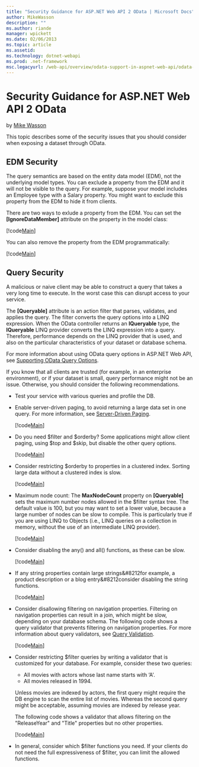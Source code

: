 ```yaml
---
title: "Security Guidance for ASP.NET Web API 2 OData | Microsoft Docs"
author: MikeWasson
description: ""
ms.author: riande
manager: wpickett
ms.date: 02/06/2013
ms.topic: article
ms.assetid: 
ms.technology: dotnet-webapi
ms.prod: .net-framework
msc.legacyurl: /web-api/overview/odata-support-in-aspnet-web-api/odata-security-guidance
---
```

Security Guidance for ASP.NET Web API 2 OData
====================
by [Mike Wasson](https://github.com/MikeWasson)

This topic describes some of the security issues that you should consider when exposing a dataset through OData.

## EDM Security

The query semantics are based on the entity data model (EDM), not the underlying model types. You can exclude a property from the EDM and it will not be visible to the query. For example, suppose your model includes an Employee type with a Salary property. You might want to exclude this property from the EDM to hide it from clients.

There are two ways to exlude a property from the EDM. You can set the **[IgnoreDataMember]** attribute on the property in the model class:

[!code[Main](odata-security-guidance/samples/sample1.xml)]

You can also remove the property from the EDM programmatically:

[!code[Main](odata-security-guidance/samples/sample2.xml)]

## Query Security

A malicious or naive client may be able to construct a query that takes a very long time to execute. In the worst case this can disrupt access to your service.

The **[Queryable]** attribute is an action filter that parses, validates, and applies the query. The filter converts the query options into a LINQ expression. When the OData controller returns an **IQueryable** type, the **IQueryable** LINQ provider converts the LINQ expression into a query. Therefore, performance depends on the LINQ provider that is used, and also on the particular characteristics of your dataset or database schema.

For more information about using OData query options in ASP.NET Web API, see [Supporting OData Query Options](supporting-odata-query-options.md).

If you know that all clients are trusted (for example, in an enterprise environment), or if your dataset is small, query performance might not be an issue. Otherwise, you should consider the following recommendations.

- Test your service with various queries and profile the DB.
- Enable server-driven paging, to avoid returning a large data set in one query. For more information, see [Server-Driven Paging](supporting-odata-query-options.md#server-paging). 

    [!code[Main](odata-security-guidance/samples/sample3.xml)]
- Do you need $filter and $orderby? Some applications might allow client paging, using $top and $skip, but disable the other query options. 

    [!code[Main](odata-security-guidance/samples/sample4.xml)]
- Consider restricting $orderby to properties in a clustered index. Sorting large data without a clustered index is slow. 

    [!code[Main](odata-security-guidance/samples/sample5.xml)]
- Maximum node count: The **MaxNodeCount** property on **[Queryable]** sets the maximum number nodes allowed in the $filter syntax tree. The default value is 100, but you may want to set a lower value, because a large number of nodes can be slow to compile. This is particularly true if you are using LINQ to Objects (i.e., LINQ queries on a collection in memory, without the use of an intermediate LINQ provider). 

    [!code[Main](odata-security-guidance/samples/sample6.xml)]
- Consider disabling the any() and all() functions, as these can be slow. 

    [!code[Main](odata-security-guidance/samples/sample7.xml)]
- If any string properties contain large strings&#8212for example, a product description or a blog entry&#8212consider disabling the string functions. 

    [!code[Main](odata-security-guidance/samples/sample8.xml)]
- Consider disallowing filtering on navigation properties. Filtering on navigation properties can result in a join, which might be slow, depending on your database schema. The following code shows a query validator that prevents filtering on navigation properties. For more information about query validators, see [Query Validation](supporting-odata-query-options.md#query-validation). 

    [!code[Main](odata-security-guidance/samples/sample9.xml)]
- Consider restricting $filter queries by writing a validator that is customized for your database. For example, consider these two queries: 

    - All movies with actors whose last name starts with ‘A'.
    - All movies released in 1994.

    Unless movies are indexed by actors, the first query might require the DB engine to scan the entire list of movies. Whereas the second query might be acceptable, assuming movies are indexed by release year.

    The following code shows a validator that allows filtering on the "ReleaseYear" and "Title" properties but no other properties.

    [!code[Main](odata-security-guidance/samples/sample10.xml)]
- In general, consider which $filter functions you need. If your clients do not need the full expressiveness of $filter, you can limit the allowed functions.